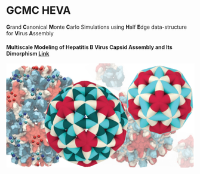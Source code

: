# GCMC HEVA
**G**rand **C**anonical **M**onte **C**arlo Simulations using **H**alf **E**dge data-structure for **V**irus **A**ssembly



#### Multiscale Modeling of Hepatitis B Virus Capsid Assembly and Its Dimorphism [Link](https://pubs.acs.org/doi/10.1021/acsnano.2c02119)

![Hepatitis-B Capsids](HBV.jpg)
